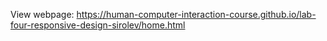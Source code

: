 View webpage: https://human-computer-interaction-course.github.io/lab-four-responsive-design-sirolev/home.html